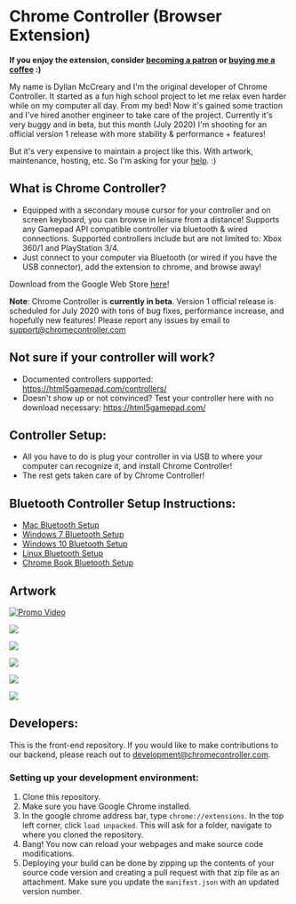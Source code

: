 # Chrome Controller (Browser Extension)

**If you enjoy the extension, consider [becoming a patron](https://www.patreon.com/chromecontroller) or [buying me a coffee](https://buymeacoff.ee/mccrearyd) :)**

My name is Dyllan McCreary and I'm the original developer of Chrome Controller. It started as a fun high school project to let me relax even harder while on my computer all day. From my bed! Now it's gained some traction and I've hired another engineer to take care of the project. Currently it's very buggy and in beta, but this month (July 2020) I'm shooting for an official version 1 release with more stability & performance + features!

But it's very expensive to maintain a project like this. With artwork, maintenance, hosting, etc. So I'm asking for your [help](https://www.patreon.com/chromecontroller). :)

## What is Chrome Controller?
- Equipped with a secondary mouse cursor for your controller and on screen keyboard, you can browse in leisure from a distance! Supports any Gamepad API compatible controller via bluetooth & wired connections. Supported controllers include but are not limited to: Xbox 360/1 and PlayStation 3/4.
- Just connect to your computer via Bluetooth (or wired if you have the USB connector), add the extension to chrome, and browse away!

Download from the Google Web Store [here](https://chrome.google.com/webstore/detail/chrome-controller/nilnjekagachinflbdkanmblmjpaimhl?hl=en-US&gl=US "Chrome Extension Page")!

**Note**: Chrome Controller is **currently in beta**. Version 1 official release is scheduled for July 2020 with tons of bug fixes, performance increase, and hopefully new features! Please report any issues by email to support@chromecontroller.com

## Not sure if your controller will work?
- Documented controllers supported: https://html5gamepad.com/controllers/
- Doesn't show up or not convinced? Test your controller here with no download necessary: https://html5gamepad.com/

## Controller Setup:
- All you have to do is plug your controller in via USB to where your computer can recognize it, and install Chrome Controller!
- The rest gets taken care of by Chrome Controller!

## Bluetooth Controller Setup Instructions:
- [Mac Bluetooth Setup](https://support.apple.com/guide/mac-help/connect-a-bluetooth-device-blth1004/mac)
- [Windows 7 Bluetooth Setup](https://support.microsoft.com/en-us/help/15290/windows-connect-bluetooth-device)
- [Windows 10 Bluetooth Setup](https://www.windowscentral.com/how-and-why-use-bluetooth-on-windows-10)
- [Linux Bluetooth Setup](https://www.addictivetips.com/ubuntu-linux-tips/pair-and-use-bluetooth-devices-on-linux/)
- [Chrome Book Bluetooth Setup](https://support.google.com/chromebook/answer/2587653?hl=en)

## Artwork
[![Promo Video](https://img.youtube.com/vi/gWI6-R53KII/0.jpg)](https://www.youtube.com/watch?v=gWI6-R53KII)

![](https://lh3.googleusercontent.com/6Bg3wIPEiUO8Yi-j0EHxwHqQtgpLlptSw2JHr1zO3xMh5TDFCYVdQTU1V91VTj1ahGamdWKelQ=w640-h400-e365)

![](https://lh3.googleusercontent.com/3bWw_SA08t-MqNivKMA3NlkuY3f4B4dXQswKVrEfnjxKJoJrv406UOE_FHe9nmtnzaFrdTtAjQ=w640-h400-e365)

![](https://lh3.googleusercontent.com/5KN3UmbYwZbJKQ3miTTWx-x0Xd5NtDmPfs6UUdsRbsUXWUCQuMzzVaan5U6gHCLO2fACjhakGDw=w640-h400-e365)

![](https://lh3.googleusercontent.com/7LJTC79XDJlT4CimSDkSFfoIUMZ2DFagzZWswM7f7zz2sy5IcIzbpgloztJ-TLMEGWOEwcivRbw=w640-h400-e365)

![](https://ksr-ugc.imgix.net/assets/022/661/690/1644e7b7f269bff9c7914090e25156d0_original.jpg?ixlib=rb-1.1.0&w=680&fit=max&v=1537817903&auto=format&gif-q=50&q=92&s=0d4cc9259698dd2808976df64e9d5707)

 ## Developers:
 
This is the front-end repository. If you would like to make contributions to our backend, please reach out to development@chromecontroller.com.
 
### Setting up your development environment: 
1. Clone this repository.
2. Make sure you have Google Chrome installed.
3. In the google chrome address bar, type `chrome://extensions`. In the top left corner, click `load unpacked`. This will ask for a folder, navigate to where you cloned the repository.
4. Bang! You now can reload your webpages and make source code modifications.
5. Deploying your build can be done by zipping up the contents of your source code version and creating a pull request with that zip file as an attachment. Make sure you update the `manifest.json` with an updated version number.
